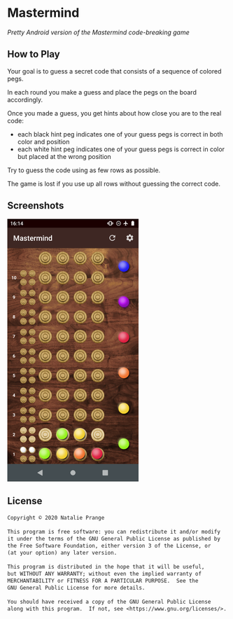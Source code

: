 # Mastermind
*Pretty Android version of the Mastermind code-breaking game*

## How to Play
Your goal is to guess a secret code that consists of a sequence of colored pegs.

In each round you make a guess and place the pegs on the board accordingly.

Once you made a guess, you get hints about how close you are to the real code:
- each black hint peg indicates one of your guess pegs is correct in both color and position
- each white hint peg indicates one of your guess pegs is correct in color but placed at the wrong position

Try to guess the code using as few rows as possible.

The game is lost if you use up all rows without guessing the correct code.

## Screenshots

<img src="https://github.com/flackbash/Mastermind/blob/master/metadata/android/en-US/phoneScreenshots/Game4-6.png" width="300" />

## License

    Copyright © 2020 Natalie Prange

    This program is free software: you can redistribute it and/or modify
    it under the terms of the GNU General Public License as published by
    the Free Software Foundation, either version 3 of the License, or
    (at your option) any later version.

    This program is distributed in the hope that it will be useful,
    but WITHOUT ANY WARRANTY; without even the implied warranty of
    MERCHANTABILITY or FITNESS FOR A PARTICULAR PURPOSE.  See the
    GNU General Public License for more details.

    You should have received a copy of the GNU General Public License
    along with this program.  If not, see <https://www.gnu.org/licenses/>.
